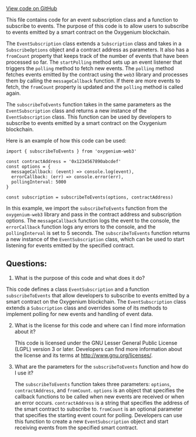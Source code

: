 [View code on GitHub](https://github.com/oxygenium/oxygenium-web3/packages/web3/src/contract/events.ts)

This file contains code for an event subscription class and a function to subscribe to events. The purpose of this code is to allow users to subscribe to events emitted by a smart contract on the Oxygenium blockchain. 

The `EventSubscription` class extends a `Subscription` class and takes in a `SubscribeOptions` object and a contract address as parameters. It also has a `fromCount` property that keeps track of the number of events that have been processed so far. The `startPolling` method sets up an event listener that triggers the `polling` method to fetch new events. The `polling` method fetches events emitted by the contract using the `web3` library and processes them by calling the `messageCallback` function. If there are more events to fetch, the `fromCount` property is updated and the `polling` method is called again. 

The `subscribeToEvents` function takes in the same parameters as the `EventSubscription` class and returns a new instance of the `EventSubscription` class. This function can be used by developers to subscribe to events emitted by a smart contract on the Oxygenium blockchain. 

Here is an example of how this code can be used:

```
import { subscribeToEvents } from 'oxygenium-web3'

const contractAddress = '0x1234567890abcdef'
const options = {
  messageCallback: (event) => console.log(event),
  errorCallback: (err) => console.error(err),
  pollingInterval: 5000
}

const subscription = subscribeToEvents(options, contractAddress)
```

In this example, we import the `subscribeToEvents` function from the `oxygenium-web3` library and pass in the contract address and subscription options. The `messageCallback` function logs the event to the console, the `errorCallback` function logs any errors to the console, and the `pollingInterval` is set to 5 seconds. The `subscribeToEvents` function returns a new instance of the `EventSubscription` class, which can be used to start listening for events emitted by the specified contract.
## Questions: 
 1. What is the purpose of this code and what does it do?
   
   This code defines a class `EventSubscription` and a function `subscribeToEvents` that allow developers to subscribe to events emitted by a smart contract on the Oxygenium blockchain. The `EventSubscription` class extends a `Subscription` class and overrides some of its methods to implement polling for new events and handling of event data.

2. What is the license for this code and where can I find more information about it?
   
   This code is licensed under the GNU Lesser General Public License (LGPL) version 3 or later. Developers can find more information about the license and its terms at <http://www.gnu.org/licenses/>.

3. What are the parameters for the `subscribeToEvents` function and how do I use it?
   
   The `subscribeToEvents` function takes three parameters: `options`, `contractAddress`, and `fromCount`. `options` is an object that specifies the callback functions to be called when new events are received or when an error occurs. `contractAddress` is a string that specifies the address of the smart contract to subscribe to. `fromCount` is an optional parameter that specifies the starting event count for polling. Developers can use this function to create a new `EventSubscription` object and start receiving events from the specified smart contract.